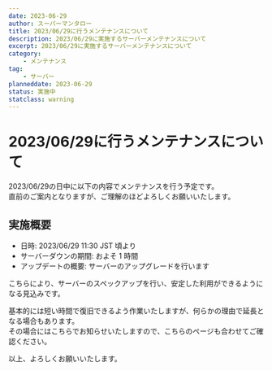 ```yaml
---
date: 2023-06-29
author: スーパーマンタロー
title: 2023/06/29に行うメンテナンスについて
description: 2023/06/29に実施するサーバーメンテナンスについて
excerpt: 2023/06/29に実施するサーバーメンテナンスについて
category:
    - メンテナンス
tag:
    - サーバー
planneddate: 2023-06-29
status: 実施中
statclass: warning
---
```


# 2023/06/29に行うメンテナンスについて


2023/06/29の日中に以下の内容でメンテナンスを行う予定です。  
直前のご案内となりますが、ご理解のほどよろしくお願いいたします。

## 実施概要

- 日時: 2023/06/29 11:30 JST 頃より
- サーバーダウンの期間: およそ 1 時間
- アップデートの概要: サーバーのアップグレードを行います

こちらにより、サーバーのスペックアップを行い、安定した利用ができるようになる見込みです。

基本的には短い時間で復旧できるよう作業いたしますが、何らかの理由で延長となる場合もあります。  
その場合にはこちらでお知らせいたしますので、こちらのページも合わせてご確認ください。

以上、よろしくお願いいたします。
